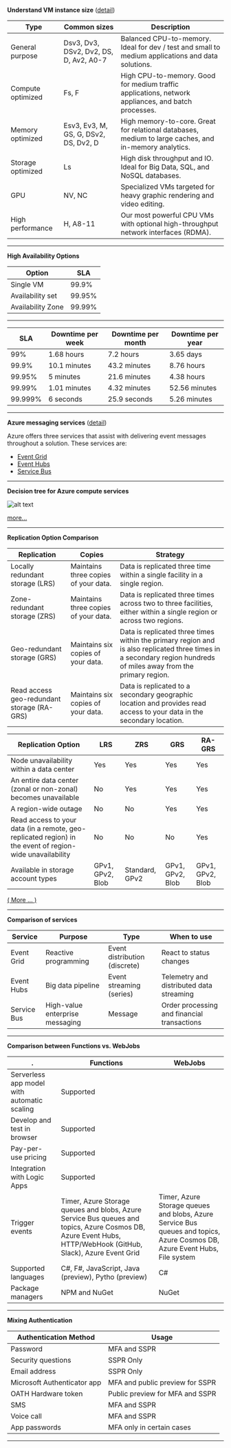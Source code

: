 __Understand VM instance size__ ([detail](https://docs.microsoft.com/en-us/azure/virtual-machine-scale-sets/tutorial-create-and-manage-cli#vm-instance-sizes))

Type | Common sizes	| Description
--- | --- | ---
General purpose	 | Dsv3, Dv3, DSv2, Dv2, DS, D, Av2, A0-7 | Balanced CPU-to-memory. Ideal for dev / test and small to medium applications and data solutions.
Compute optimized | Fs, F | High CPU-to-memory. Good for medium traffic applications, network appliances, and batch processes.
Memory optimized | Esv3, Ev3, M, GS, G, DSv2, DS, Dv2, D | High memory-to-core. Great for relational databases, medium to large caches, and in-memory analytics.
Storage optimized | Ls | High disk throughput and IO. Ideal for Big Data, SQL, and NoSQL databases.
GPU | NV, NC | Specialized VMs targeted for heavy graphic rendering and video editing.
High performance | H, A8-11 | Our most powerful CPU VMs with optional high-throughput network interfaces (RDMA). 
---

__High Availability Options__

Option | SLA
--- | ---
Single VM | 99.9%
Availability set | 99.95%
Availability Zone | 99.99%

---

SLA | Downtime per week | Downtime per month | Downtime per year
--- | --- | --- | ---
99% | 1.68 hours | 7.2 hours |3.65 days
99.9% | 10.1 minutes | 43.2 minutes | 8.76 hours
99.95% | 5 minutes | 21.6 minutes | 4.38 hours
99.99% | 1.01 minutes | 4.32 minutes | 52.56 minutes
99.999% |  6 seconds | 25.9 seconds | 5.26 minutes

---
__Azure messaging services__ ([detail](https://docs.microsoft.com/en-us/azure/event-grid/compare-messaging-services))

Azure offers three services that assist with delivering event messages throughout a solution. These services are:

- [Event Grid](https://docs.microsoft.com/en-us/azure/event-grid/)
- [Event Hubs](https://docs.microsoft.com/en-us/azure/event-hubs/)
- [Service Bus](https://docs.microsoft.com/en-us/azure/service-bus-messaging/)

---

__Decision tree for Azure compute services__

![alt text](https://docs.microsoft.com/en-us/azure/architecture/guide/images/compute-decision-tree.svg)

[more...](https://docs.microsoft.com/en-us/azure/architecture/guide/technology-choices/compute-decision-tree)

---

__Replication Option Comparison__

Replication	| Copies | Strategy
--- | --- | ---
Locally redundant storage (LRS)	| Maintains three copies of your data.	|Data is replicated three time within a single facility in a single region.
Zone-redundant storage (ZRS)    | 	Maintains three copies of your data.	| Data is replicated three times across two to three facilities, either within a single region or across two regions.
Geo-redundant storage (GRS)	| Maintains six copies of your data.	 |Data is replicated three times within the primary region and is also replicated three times in a secondary region hundreds of miles away from the primary region.
Read access geo-redundant storage (RA-GRS) | Maintains six copies of your data. | Data is replicated to a secondary geographic location and provides read access to your data in the secondary location.


Replication Option  |	LRS   | ZRS   |   GRS |   RA-GRS
--- | --- | --- | --- | ---
Node unavailability within a data center | Yes | Yes | Yes | Yes
An entire data center (zonal or non-zonal) becomes unavailable | No | Yes | Yes | Yes
A region-wide outage | No | No | Yes | Yes
Read access to your data (in a remote, geo-replicated region) in the event of region-wide unavailability | No | No | No | Yes
Available in storage account types | GPv1, GPv2, Blob | Standard, GPv2 | GPv1, GPv2, Blob | GPv1, GPv2, Blob
[( More ... )](https://docs.microsoft.com/en-us/azure/storage/common/storage-redundancy-grs)

---

__Comparison of services__

| __Service__ | __Purpose__ | __Type__ | __When to use__ |
|---|---|---|---|
| Event Grid | Reactive programming | Event distribution (discrete) | React to status changes |
| Event Hubs | Big data pipeline | Event streaming (series) | Telemetry and distributed data streaming |
| Service Bus | High-value enterprise messaging | Message | Order processing and financial transactions |

---

__Comparison between Functions vs. WebJobs__

. | Functions | WebJobs
--- | --- | ---
Serverless app model with automatic scaling	| Supported | 
Develop and test in browser	| Supported | 
Pay-per-use pricing	| Supported | 
Integration with Logic Apps	| Supported | 
Trigger events | Timer, Azure Storage queues and blobs, Azure Service Bus queues and topics, Azure Cosmos DB, Azure Event Hubs, HTTP/WebHook (GitHub, Slack), Azure Event Grid | Timer, Azure Storage queues and blobs, Azure Service Bus queues and topics, Azure Cosmos DB, Azure Event Hubs, File system
Supported languages | C#, F#, JavaScript, Java (preview), Pytho (preview) | C#
Package managers | NPM and NuGet | NuGet

---

__Mixing Authentication__

Authentication Method	| Usage
--- | ---
Password	| MFA and SSPR
Security questions	| SSPR Only
Email address	|SSPR Only
Microsoft Authenticator app	| MFA and public preview for SSPR
OATH Hardware token	| Public preview for MFA and SSPR
SMS	|MFA and SSPR
Voice call	|MFA and SSPR
App passwords	|MFA only in certain cases


---
